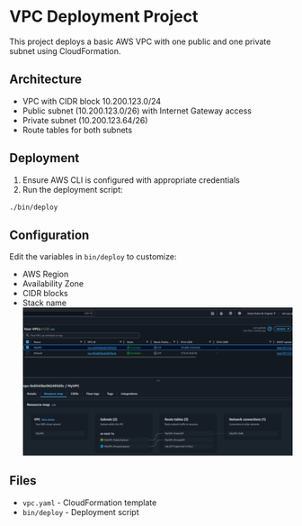# VPC Deployment Project

This project deploys a basic AWS VPC with one public and one private subnet using CloudFormation.

## Architecture

- VPC with CIDR block 10.200.123.0/24
- Public subnet (10.200.123.0/26) with Internet Gateway access
- Private subnet (10.200.123.64/26)
- Route tables for both subnets

## Deployment

1. Ensure AWS CLI is configured with appropriate credentials
2. Run the deployment script:

```bash
./bin/deploy
```

## Configuration

Edit the variables in `bin/deploy` to customize:
- AWS Region
- Availability Zone
- CIDR blocks
- Stack name
![Image of a VPC deployed by the CloudFormation Stack](assets/vpc.png)
## Files

- `vpc.yaml` - CloudFormation template
- `bin/deploy` - Deployment script